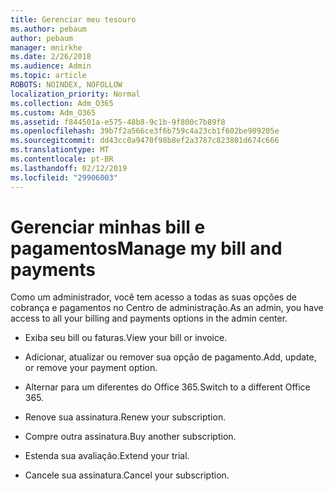 ```yaml
---
title: Gerenciar meu tesouro
ms.author: pebaum
author: pebaum
manager: mnirkhe
ms.date: 2/26/2018
ms.audience: Admin
ms.topic: article
ROBOTS: NOINDEX, NOFOLLOW
localization_priority: Normal
ms.collection: Adm_O365
ms.custom: Adm_O365
ms.assetid: f844501a-e575-48b8-9c1b-9f800c7b89f8
ms.openlocfilehash: 39b7f2a566ce3f6b759c4a23cb1f602be909205e
ms.sourcegitcommit: dd43cc0a9470f98b8ef2a3787c823801d674c666
ms.translationtype: MT
ms.contentlocale: pt-BR
ms.lasthandoff: 02/12/2019
ms.locfileid: "29906003"
---
```

# <a name="manage-my-bill-and-payments"></a><span data-ttu-id="28805-102">Gerenciar minhas bill e pagamentos</span><span class="sxs-lookup"><span data-stu-id="28805-102">Manage my bill and payments</span></span>

<span data-ttu-id="28805-103">Como um administrador, você tem acesso a todas as suas opções de cobrança e pagamentos no Centro de administração.</span><span class="sxs-lookup"><span data-stu-id="28805-103">As an admin, you have access to all your billing and payments options in the admin center.</span></span>
  
- <span data-ttu-id="28805-104">Exiba seu bill ou faturas.</span><span class="sxs-lookup"><span data-stu-id="28805-104">View your bill or invoice.</span></span>
    
- <span data-ttu-id="28805-105">Adicionar, atualizar ou remover sua opção de pagamento.</span><span class="sxs-lookup"><span data-stu-id="28805-105">Add, update, or remove your payment option.</span></span>
    
- <span data-ttu-id="28805-106">Alternar para um diferentes do Office 365.</span><span class="sxs-lookup"><span data-stu-id="28805-106">Switch to a different Office 365.</span></span>
    
- <span data-ttu-id="28805-107">Renove sua assinatura.</span><span class="sxs-lookup"><span data-stu-id="28805-107">Renew your subscription.</span></span>
    
- <span data-ttu-id="28805-108">Compre outra assinatura.</span><span class="sxs-lookup"><span data-stu-id="28805-108">Buy another subscription.</span></span>
    
- <span data-ttu-id="28805-109">Estenda sua avaliação.</span><span class="sxs-lookup"><span data-stu-id="28805-109">Extend your trial.</span></span>
    
- <span data-ttu-id="28805-110">Cancele sua assinatura.</span><span class="sxs-lookup"><span data-stu-id="28805-110">Cancel your subscription.</span></span>
    

